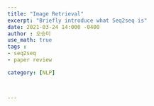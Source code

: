 ```yaml
---
title: "Image Retrieval"
excerpt: "Briefly introduce what Seq2seq is"
date: 2021-03-24 14:000 -0400
author : 오승미
use_math: true
tags :
- seq2seq
- paper review

category: [NLP]



---
```


